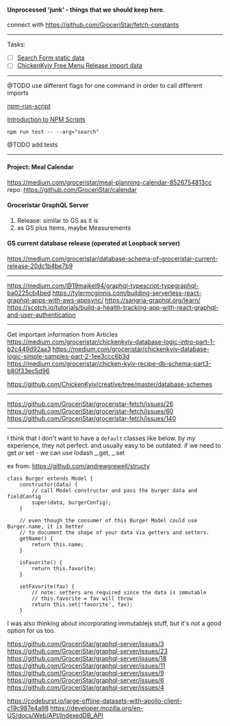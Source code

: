 
#### Unprocessed 'junk' - things that we should keep here.

connect with https://github.com/GroceriStar/fetch-constants

---
Tasks:
- [ ] [Search Form static data](https://github.com/GroceriStar/static-data/issues/14)
- [ ] [ChickenKyiv Free Menu Release import data](https://github.com/GroceriStar/static-data/issues/10)
---

@TODO use different flags for one command in order to call different imports

[npm-run-script](https://docs.npmjs.com/cli/run-script)



[Introduction to NPM Scripts](https://medium.freecodecamp.org/introduction-to-npm-scripts-1dbb2ae01633)

```npm run test -- --arg="search"```

@TODO add tests


-------------


#### Project: Meal Calendar
https://medium.com/groceristar/meal-planning-calendar-8526754813cc
repo: https://github.com/GroceriStar/calendar



#### Groceristar GraphQL Server
1) Release: similar to GS as it is
2) as GS plus Items, maybe Measurements

#### GS current database release (operated at Loopback server)
https://medium.com/groceristar/database-schema-of-groceristar-current-release-20dc1b4be7b9


----

https://medium.com/@19majkel94/graphql-typescript-typegraphql-ba0225cb4bed
https://tylermcginnis.com/building-serverless-react-graphql-apps-with-aws-appsync/
https://sangria-graphql.org/learn/
https://scotch.io/tutorials/build-a-health-tracking-app-with-react-graphql-and-user-authentication

---

Get important information from Articles
https://medium.com/groceristar/chickenkyiv-database-logic-intro-part-1-b2c449d92aa3
https://medium.com/groceristar/chickenkyiv-database-logic-simple-samples-part-2-1ee3ccc6b3d
https://medium.com/groceristar/chicken-kyiv-recipe-db-schema-part3-b80f33ec5d96



https://github.com/ChickenKyiv/creative/tree/master/database-schemes

---
https://github.com/GroceriStar/groceristar-fetch/issues/26
https://github.com/GroceriStar/groceristar-fetch/issues/60
https://github.com/GroceriStar/groceristar-fetch/issues/140

---


I think that I don't want to have a `default` classes like below.
by my experience, they not perfect. and usually easy to be outdated.
if we need to get or set - we can use lodash _.get, _.set

ex from: https://github.com/andrewgrewell/structy

```
class Burger extends Model {
    constructor(data) {
        // call Model constructor and pass the burger data and fieldConfig
        super(data, burgerConfig);
    }

    // even though the consumer of this Burger Model could use Burger.name, it is better
    // to document the shape of your data via getters and setters.
    getName() {
        return this.name;
    }

    isFavorite() {
        return this.favorite;
    }

    setFavorite(fav) {
        // note: setters are required since the data is immutable
        // this.favorite = fav will throw
        return this.set('favorite', fav);
    }
```

I was also thinking about incorporating immutablejs stuff, but it's not a good option for us too.


https://github.com/GroceriStar/graphql-server/issues/3
https://github.com/GroceriStar/graphql-server/issues/23
https://github.com/GroceriStar/graphql-server/issues/18
https://github.com/GroceriStar/graphql-server/issues/11
https://github.com/GroceriStar/graphql-server/issues/9
https://github.com/GroceriStar/graphql-server/issues/6
https://github.com/GroceriStar/graphql-server/issues/4



https://codeburst.io/large-offline-datasets-with-apollo-client-c19c987e4a98
https://developer.mozilla.org/en-US/docs/Web/API/IndexedDB_API
